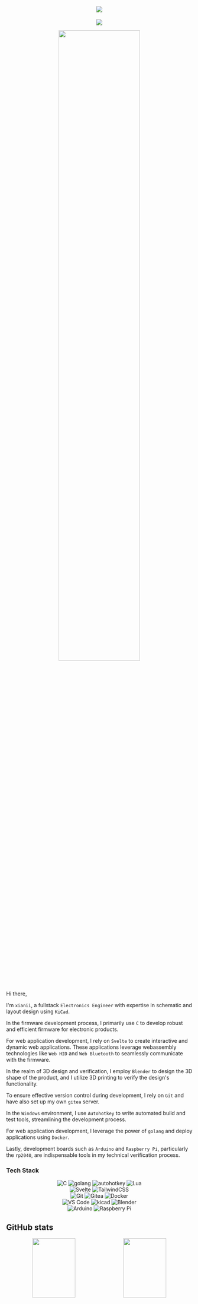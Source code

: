 <h1 align="center">
    <img align="center" src="https://capsule-render.vercel.app/api?type=Cylinder&color=0:ad9fff,100:fbc7d4&text=I%27m%20xianii&fontColor=eeeeee&fontAlignY=54&fontSize=60&animation=fadeIn&height=120"/>
</h1>

<p align="center">
    <img align="center" src="https://komarev.com/ghpvc/?username=Nigh"/>
</p>

<p align="center">
<img width="66%" src="https://github-profile-trophy.vercel.app/?username=Nigh&column=5&row=2&margin-w=5&margin-h=5&theme=discord"/>
</p>

Hi there,

I'm `xianii`, a fullstack `Electronics Engineer` with expertise in schematic and layout design using `KiCad`.

In the firmware development process, I primarily use `C` to develop robust and efficient firmware for electronic products.

For web application development, I rely on `Svelte` to create interactive and dynamic web applications. These applications leverage webassembly technologies like `Web HID` and `Web Bluetooth` to seamlessly communicate with the firmware.

In the realm of 3D design and verification, I employ `Blender` to design the 3D shape of the product, and I utilize 3D printing to verify the design's functionality.

To ensure effective version control during development, I rely on `Git` and have also set up my own `gitea` server.

In the `Windows` environment, I use `Autohotkey` to write automated build and test tools, streamlining the development process.

For web application development, I leverage the power of `golang` and deploy applications using `Docker`.

Lastly, development boards such as `Arduino` and `Raspberry Pi`, particularly the `rp2040`, are indispensable tools in my technical verification process.

### Tech Stack

<p align="center">
<img alt="C" src="https://img.shields.io/badge/c-00599C.svg?style=for-the-badge&logo=c&logoColor=white">
<img alt="golang" src="https://img.shields.io/badge/golang-00ADD8?style=for-the-badge&logo=go&logoColor=white">
<img alt="autohotkey" src="https://img.shields.io/badge/autohotkey-334455?style=for-the-badge&logo=autohotkey">
<img alt="Lua" src="https://img.shields.io/badge/lua-2C2D72.svg?style=for-the-badge&logo=lua&logoColor=white">
<br>
<img alt="Svelte" src="https://img.shields.io/badge/svelte-f1413d.svg?style=for-the-badge&logo=svelte&logoColor=white">
<img alt="TailwindCSS" src="https://img.shields.io/badge/tailwindcss-38B2AC.svg?style=for-the-badge&logo=tailwind-css&logoColor=white">
<br>
<img alt="Git" src="https://img.shields.io/badge/git-F05033.svg?style=for-the-badge&logo=git&logoColor=white">
<img alt="Gitea" src="https://img.shields.io/badge/Gitea-34495E?style=for-the-badge&logo=gitea&logoColor=5D9425">
<img alt="Docker" src="https://img.shields.io/badge/docker-0db7ed.svg?style=for-the-badge&logo=docker&logoColor=white">
<br>
<img alt="VS Code" src="https://img.shields.io/badge/VS%20Code-0078d7.svg?style=for-the-badge&logo=visual-studio-code&logoColor=white">
<img alt="kicad" src="https://img.shields.io/badge/kicad-314CB0.svg?style=for-the-badge&logo=kicad&logoColor=white">
<img alt="Blender" src="https://img.shields.io/badge/blender-F5792A.svg?style=for-the-badge&logo=blender&logoColor=white">
<br>
<img alt="Arduino" src="https://img.shields.io/badge/Arduino-00979D?style=for-the-badge&logo=Arduino&logoColor=white">
<img alt="Raspberry Pi" src="https://img.shields.io/badge/RaspberryPi-C51A4A?style=for-the-badge&logo=Raspberry-Pi">
</p>

## GitHub stats

<p align="center">
    <img width="48%" height="160" src="https://github-readme-stats.vercel.app/api?username=nigh&disable_animations=true&show_icons=true&rank_icon=percentile&count_private=true&theme=dracula"/>
    <img width="48%" height="160" src="https://streak-stats.demolab.com?user=nigh&theme=dracula&date_format=%5BY.%5Dn.j&exclude_days=Sun%2CSat"/>
</p>

